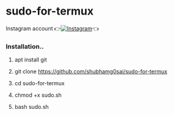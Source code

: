 # sudo-for-termux

Instagram account
👉[![Instagram  ](https://img.shields.io/badge/INSTAGRAM-FOLLOW-red?style=for-the-badge&logo=instagram)](https://www.instagram.com/shubhamg0sai)👈


### Installation..

1) apt install git


2) git clone https://github.com/shubhamg0sai/sudo-for-termux


3) cd sudo-for-termux


4) chmod +x sudo.sh


5) bash sudo.sh
